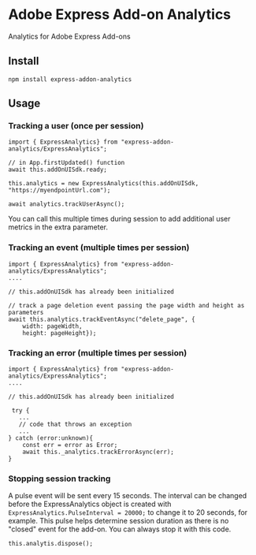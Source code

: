 # Adobe Express Add-on Analytics

Analytics for Adobe Express Add-ons

## Install

    npm install express-addon-analytics

## Usage

### Tracking a user (once per session)

    import { ExpressAnalytics} from "express-addon-analytics/ExpressAnalytics";

    // in App.firstUpdated() function 
    await this.addOnUISdk.ready;

    this.analytics = new ExpressAnalytics(this.addOnUISdk, "https://myendpointUrl.com");

    await analytics.trackUserAsync();

You can call this multiple times during session to add additional user metrics in the extra parameter.

### Tracking an event (multiple times per session)

    import { ExpressAnalytics} from "express-addon-analytics/ExpressAnalytics";
    ....

    // this.addOnUISdk has already been initialized

    // track a page deletion event passing the page width and height as parameters
    await this.analytics.trackEventAsync("delete_page", {
        width: pageWidth, 
        height: pageHeight});

### Tracking an error (multiple times per session)

    import { ExpressAnalytics} from "express-addon-analytics/ExpressAnalytics";
    ....

    // this.addOnUISdk has already been initialized

     try {
       ...
       // code that throws an exception
       ...
    } catch (error:unknown){
        const err = error as Error;
        await this._analytics.trackErrorAsync(err);
    }

### Stopping session tracking

A pulse event will be sent every 15 seconds. The interval can be changed before the ExpressAnalytics object is created with `ExpressAnalytics.PulseInterval = 20000;` to change it to 20 seconds, for example. This pulse helps determine session duration as there is no "closed" event for the add-on. You can always stop it with this code.

    this.analytis.dispose();
    